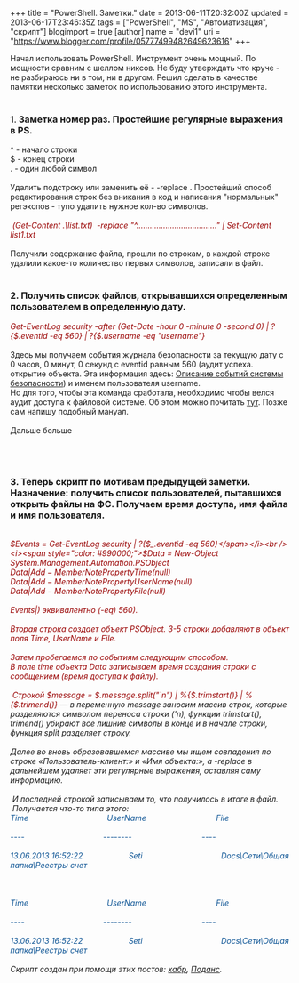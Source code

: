 +++
title = "PowerShell. Заметки."
date = 2013-06-11T20:32:00Z
updated = 2013-06-17T23:46:35Z
tags = ["PowerShell", "MS", "Автоматизация", "скрипт"]
blogimport = true 
[author]
	name = "devi1"
	uri = "https://www.blogger.com/profile/05777499482649623616"
+++

Начал использовать PowerShell. Инструмент очень мощный. По мощности сравним с шеллом никсов. Не буду утверждать что круче - не разбираюсь ни в том, ни в другом. Решил сделать в качестве памятки несколько заметок по использованию этого инструмента.<br /><br /><h3><span style="font-weight: normal;">1.</span> Заметка номер раз. Простейшие регулярные выражения в PS.</h3>^ - начало строки<br />$ - конец строки<br />. - один любой символ<br /><br />Удалить подстроку или заменить её - -replace . Простейший способ редактирования строк без вникания в код и написания "нормальных" регэкспов - тупо удалить нужное кол-во символов.<br /><br /><i><span style="color: #990000;">&nbsp;(Get-Content .\list.txt) &nbsp;-replace "^...................................." | Set-Content list1.txt</span></i><br /><br />Получили содержание файла, прошли по строкам, в каждой строке удалили какое-то количество первых символов, записали в файл.<br /><br /><h3>2. Получить список файлов, открывавшихся определенным пользователем в определенную дату.</h3><i><span style="color: #990000;">Get-EventLog security -after (Get-Date -hour 0 -minute 0 -second 0) | ?{$_.eventid -eq 560} | ?{$_.username -eq "username"}</span></i><br /><br />Здесь мы получаем события журнала безопасности за текущую дату с 0 часов, 0 минут, 0 секунд с eventid равным 560 (аудит успеха. открытие объекта. Эта информация здесь:&nbsp;<a href="http://support.microsoft.com/kb/174074">Описание событий системы безопасности</a>) и именем пользователя username.<br />Но для того, чтобы эта команда сработала, необходимо чтобы велся аудит доступа к файловой системе. Об этом можно почитать <a href="http://how-it.ru/public/root/236-vklyuchaem_audit_dostupa_k_failam_v_windows__logi_sozdaniya__izmeneniya_i_udaleniya_failov_.html">тут</a>. Позже сам напишу подобный мануал.<br /><br />Дальше больше<br /><br /><a name='more'></a><br /><br /><h3>3. Теперь скрипт по мотивам предыдущей заметки. Назначение: получить список пользователей, пытавшихся открыть файлы на ФС. Получаем время доступа, имя файла и имя пользователя.</h3><br /><i><span style="color: #990000;">$Events = Get-EventLog security | ?{$_.eventid -eq 560}</span></i><br /><i><span style="color: #990000;">$Data = New-Object System.Management.Automation.PSObject</span></i><br /><i><span style="color: #990000;">$Data | Add-Member NoteProperty Time ($null)</span></i><br /><i><span style="color: #990000;">$Data | Add-Member NoteProperty UserName ($null)</span></i><br /><i><span style="color: #990000;">$Data | Add-Member NoteProperty File ($null)</span></i><br /><i><span style="color: #990000;"><br /></span></i><i><span style="color: #990000;">$Events | %{</span></i><br /><i><span style="color: #990000;"><br /></span></i><i><span style="color: #990000;">$Data.time = $_.TimeGenerated</span></i><br /><i><span style="color: #990000;"><br /></span></i><i><span style="color: #990000;">$message = $_.message.split("`n") | %{$_.trimstart()} | %{$_.trimend()}</span></i><br /><i><span style="color: #990000;"><br /></span></i><i><span style="color: #990000;">$Data.UserName = ($message | ?{$_ -like "Пользователь-клиент:*"} | %{$_ -replace "^.+:."} )&nbsp;</span></i><br /><i><span style="color: #990000;">$Data.File = ($message | ?{$_ -like "Имя объекта:*"} | %{$_ -replace "^.+:."})&nbsp;</span></i><br /><i><span style="color: #990000;"><br /></span></i><i><span style="color: #990000;"><br /></span></i><i><span style="color: #990000;">$data | Out-File F:\Docs\fs1.txt -Append</span></i><br /><i><span style="color: #990000;">}&nbsp;</span></i><br /><br />Разберем по строкам.<br /><br />Первая строка получает события типа "безопасность" с кодом 560 (Get-Eventlog - получить данные журнала событий, security - данные журнала "безопасность", где свойство eventid каждого (|) события ($_) эквивалентно (-eq) 560).<br /><br />Вторая строка создает объект PSObject. 3-5 строки добавляют в объект поля Time, UserName и File.<br /><br />Затем пробегаемся по событиям следующим способом.<br />В поле time объекта Data записываем время создания строки с сообщением (время доступа к файлу).<br /><br />&nbsp;Строкой&nbsp;<i><span style="color: #990000;">$message = $_.message.split("`n") | %{$_.trimstart()} | %{$_.trimend()}&nbsp;</span></i>— в переменную message заносим массив строк, которые разделяются символом переноса строки ('n), функции trimstart(), trimend() убирают все лишние символы в конце и в начале строки, функция split разделяет строку.<br /><br />Далее во вновь образовавшемся массиве мы ищем совпадения по строке «Пользователь-клиент:» и «Имя объекта:», а -replace в дальнейшем удаляет эти регулярные выражения, оставляя саму информацию.<br /><br />&nbsp;И последней строкой записываем то, что получилось в итоге в файл.<br />&nbsp;Получается что-то типа этого:<br /><span style="color: #0b5394;">Time &nbsp; &nbsp; &nbsp; &nbsp; &nbsp; &nbsp; &nbsp; &nbsp; &nbsp; &nbsp; &nbsp; &nbsp; &nbsp; &nbsp; &nbsp; &nbsp; &nbsp; &nbsp;UserName &nbsp; &nbsp; &nbsp; &nbsp; &nbsp; &nbsp; &nbsp; &nbsp; &nbsp; &nbsp; &nbsp; &nbsp; &nbsp; &nbsp; &nbsp; &nbsp;File &nbsp; &nbsp; &nbsp; &nbsp; &nbsp; &nbsp; &nbsp; &nbsp; &nbsp; &nbsp; &nbsp; &nbsp; &nbsp; &nbsp; &nbsp; &nbsp; &nbsp;&nbsp;</span><br /><span style="color: #0b5394;">---- &nbsp; &nbsp; &nbsp; &nbsp; &nbsp; &nbsp; &nbsp; &nbsp; &nbsp; &nbsp; &nbsp; &nbsp; &nbsp; &nbsp; &nbsp; &nbsp; &nbsp; &nbsp;-------- &nbsp; &nbsp; &nbsp; &nbsp; &nbsp; &nbsp; &nbsp; &nbsp; &nbsp; &nbsp; &nbsp; &nbsp; &nbsp; &nbsp; &nbsp; &nbsp;---- &nbsp; &nbsp; &nbsp; &nbsp; &nbsp; &nbsp; &nbsp; &nbsp; &nbsp; &nbsp; &nbsp; &nbsp; &nbsp; &nbsp; &nbsp; &nbsp; &nbsp;&nbsp;</span><br /><span style="color: #0b5394;">13.06.2013 16:52:22 &nbsp; &nbsp; &nbsp; &nbsp; &nbsp; &nbsp; &nbsp; &nbsp; &nbsp; &nbsp; Seti &nbsp; &nbsp; &nbsp; &nbsp; &nbsp; &nbsp; &nbsp; &nbsp; &nbsp; &nbsp; &nbsp; &nbsp; &nbsp; &nbsp; &nbsp; &nbsp; &nbsp; &nbsp;Docs\Сети\Общая папка\Реестры счет</span><br /><span style="color: #0b5394;"><br /></span><span style="color: #0b5394;"><br /></span><span style="color: #0b5394;"><br /></span><span style="color: #0b5394;">Time &nbsp; &nbsp; &nbsp; &nbsp; &nbsp; &nbsp; &nbsp; &nbsp; &nbsp; &nbsp; &nbsp; &nbsp; &nbsp; &nbsp; &nbsp; &nbsp; &nbsp; &nbsp;UserName &nbsp; &nbsp; &nbsp; &nbsp; &nbsp; &nbsp; &nbsp; &nbsp; &nbsp; &nbsp; &nbsp; &nbsp; &nbsp; &nbsp; &nbsp; &nbsp;File &nbsp; &nbsp; &nbsp; &nbsp; &nbsp; &nbsp; &nbsp; &nbsp; &nbsp; &nbsp; &nbsp; &nbsp; &nbsp; &nbsp; &nbsp; &nbsp; &nbsp;&nbsp;</span><br /><span style="color: #0b5394;">---- &nbsp; &nbsp; &nbsp; &nbsp; &nbsp; &nbsp; &nbsp; &nbsp; &nbsp; &nbsp; &nbsp; &nbsp; &nbsp; &nbsp; &nbsp; &nbsp; &nbsp; &nbsp;-------- &nbsp; &nbsp; &nbsp; &nbsp; &nbsp; &nbsp; &nbsp; &nbsp; &nbsp; &nbsp; &nbsp; &nbsp; &nbsp; &nbsp; &nbsp; &nbsp;---- &nbsp; &nbsp; &nbsp; &nbsp; &nbsp; &nbsp; &nbsp; &nbsp; &nbsp; &nbsp; &nbsp; &nbsp; &nbsp; &nbsp; &nbsp; &nbsp; &nbsp;&nbsp;</span><br /><span style="color: #0b5394;">13.06.2013 16:52:22 &nbsp; &nbsp; &nbsp; &nbsp; &nbsp; &nbsp; &nbsp; &nbsp; &nbsp; &nbsp; Seti &nbsp; &nbsp; &nbsp; &nbsp; &nbsp; &nbsp; &nbsp; &nbsp; &nbsp; &nbsp; &nbsp; &nbsp; &nbsp; &nbsp; &nbsp; &nbsp; &nbsp; &nbsp;Docs\Сети\Общая папка\Реестры счет</span><br /><br />Скрипт создан при помощи этих постов: <a href="http://habrahabr.ru/post/118644/">хабр</a>, <a href="http://www.sysadmins.lv/PermaLink,guid,f3a9a181-0eac-45d0-8b2d-5943337d2c6a.aspx">Поданс</a>.
